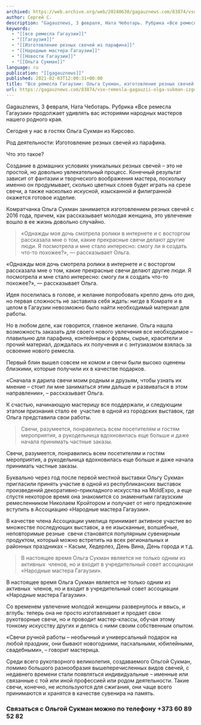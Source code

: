 ```yaml
---
archived: https://web.archive.org/web/20240630/gagauznews.com/83874/vse-remesla-gagauzii-olga-sukman-izgotovlenie-reznyh-svechej-iz-parafina.html
author: Сергей С.
description: "Gagauznews, 3 февраля, Ната Чеботарь. Рубрика «Все ремесла Гагаузии» продолжает удивлять вас историями народных мастеров нашего родного края. Сегодня у нас в гостях Ольга Сукман из Кирсово. Род деятельности: Изготовление резных свечей из парафина. Что это такое? Создание в домашних условиях уникальных резных свечей – это не простой, но довольно увлекательный процесс. Конечный результат зависит от фантазии и творческого воображения мастера, поскольку именно он продумывает, сколько цветных слоев будет играть на срезе свечи, а также насколько искусной, изысканной и филигранной окажется готовое изделие. Комратчанка Ольга Сукман занимается изготовлением резных свечей с 2016 года, причем, как рассказывает молодая женщина, это увлечение […]"
keywords:
  - "[[все ремесла Гагаузии]]"
  - "[[Гагаузия]]"
  - "[[Изготовление резных свечей из парафина]]"
  - "[[Народные мастера Гагаузии]]"
  - "[[Новости Гагаузии]]"
  - "[[Ольга Сукман]]"
language: ru
publication: "[[gagauznews]]"
published: 2021-02-03T12:00:31+00:00
title: "Все ремесла Гагаузии: Ольга Сукман, изготовление резных свечей из парафина"
url: https://gagauznews.com/83874/vse-remesla-gagauzii-olga-sukman-izgotovlenie-reznyh-svechej-iz-parafina.html
---
```


Gagauznews, 3 февраля, Ната Чеботарь. Рубрика «Все ремесла Гагаузии» продолжает удивлять вас историями народных мастеров нашего родного края.

Сегодня у нас в гостях Ольга Сукман из Кирсово.

Род деятельности: Изготовление резных свечей из парафина.

Что это такое?

Создание в домашних условиях уникальных резных свечей – это не простой, но довольно увлекательный процесс. Конечный результат зависит от фантазии и творческого воображения мастера, поскольку именно он продумывает, сколько цветных слоев будет играть на срезе свечи, а также насколько искусной, изысканной и филигранной окажется готовое изделие.

Комратчанка Ольга Сукман занимается изготовлением резных свечей с 2016 года, причем, как рассказывает молодая женщина, это увлечение вошло в ее жизнь довольно случайно.



> «Однажды моя дочь смотрела ролики в интернете и с восторгом рассказала мне о том, какие прекрасные свечи делают другие люди. Я посмотрела и мне стало интересно: смогу ли я создать что-то похожее?», — рассказывает Ольга.

«Однажды моя дочь смотрела ролики в интернете и с восторгом рассказала мне о том, какие прекрасные свечи делают другие люди. Я посмотрела и мне стало интересно: смогу ли я создать что-то похожее?», — рассказывает Ольга.

Идея поселилась в голове, и желание попробовать крепло день ото дня, но первая сложность не заставила себя ждать: нигде в Комрате и в целом в Гагаузии невозможно было найти необходимый материал для работы.

Но в любом деле, как говорится, главное желание. Ольга нашла возможность заказать для своего нового увлечения все необходимое – плавильню для парафина, контейнеры и формы, сырье, красители и прочий материал, дождалась их получения и с энтузиазмом взялась за освоение нового ремесла.

Первый блин вышел совсем не комом и свечи были высоко оценены близкими, которые получили их в качестве подарков.



«Сначала я дарила свечи моим родным и друзьям, чтобы узнать их мнение – стоит ли мне заниматься этим дальше и развиваться в этом направлении», – рассказывает Ольга.

К счастью, начинающую мастерицу все поддержали, и следующим этапом признания стало ее  участие в одной из городских выставок, где Ольга представила свои работы.

> Свечи, разумеется, понравились всем посетителям и гостям мероприятия, а рукодельница вдохновилась еще больше и даже начала принимать частные заказы.

Свечи, разумеется, понравились всем посетителям и гостям мероприятия, а рукодельница вдохновилась еще больше и даже начала принимать частные заказы.

Буквально через год после первой местной выставки Ольгу Сукман пригласили принять участие в одной из республиканских выставок произведений декоративно-прикладного искусства на MoldExpo, а еще спустя некоторое время она знакомится со знаменитым гагаузским ремесленником Николаем Кройтором и получает от него предложение вступить в Ассоциацию «Народные мастера Гагаузии».



В качестве члена Ассоциации умелица принимает активное участие во множестве последующих выставок, а ее изысканные, волшебные, неповторимые резные  свечи становятся популярным сувенирным продуктом, который можно встретить на всех региональных и районных праздниках – Касым, Хедерлез, День Вина, День города и т.д.

> В настоящее время Ольга Сукман является не только одним из активных  членов, но и входит в учредительный совет ассоциации «Народные мастера Гагаузии».

В настоящее время Ольга Сукман является не только одним из активных  членов, но и входит в учредительный совет ассоциации «Народные мастера Гагаузии».

Со временем увлечение молодой женщины развернулось и ввысь, и вглубь: теперь она не просто изготавливает и продает свои рукотворные свечи, но и проводит мастер-классы, обучая этому тонкому искусству других и делясь с ними своим собственным опытом.



«Свечи ручной работы – необычный и универсальный подарок на любой праздник, они бывают новогодними, пасхальными, юбилейными, свадебными», – говорит мастерица.

Среди всего рукотворного великолепия, создаваемого Ольгой Сукман, помимо большого разнообразия вышеперечисленных видов свечей, с недавнего времени стали появляться индивидуальные – именные или связанные с той или иной профессией или родом деятельности. Такие свечи, конечно, не используются для сжигания, они чаще всего принимаются и хранятся в качестве сувенира на память.

### Связаться с Ольгой Сукман можно по телефону +373 60 89 52 82